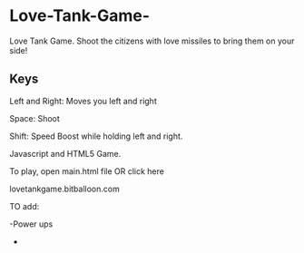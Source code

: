 Love-Tank-Game-
===============

Love Tank Game.  Shoot the citizens with love missiles to bring them on your side!

Keys
---
Left and Right: Moves you left and right

Space: Shoot

Shift: Speed Boost while holding left and right.

Javascript and HTML5 Game.

To play, open main.html file OR click here

lovetankgame.bitballoon.com

TO add:

-Power ups

-
